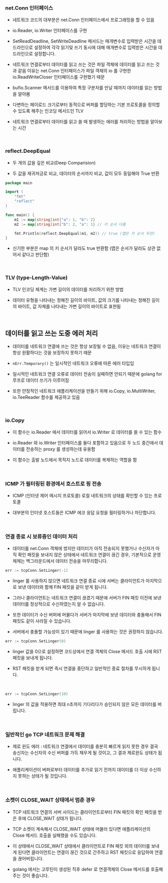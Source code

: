 
### net.Conn 인터페이스 

- 네트워크 코드의 대부분은 net.Conn 인터페이스에서 프로그래밍을 할 수 있음

- io.Reader, io.Writer 인터페이스를 구현

- SetReadDeadline, SetWriteDeadline 메서드는 매개변수로 입력받은 시간을 데드라인으로 설정하여 
  각각 읽기및 쓰기 동시에 대해 매개변수로 입력받은 시간을 데드라인으로 설정합니다.

- 네트워크 연결로부터 데이터를 읽고 쓰는 것은 파일 객체에 데이터를 읽고 쓰는 것과 같음
  이유는 net.Conn 인터페이스가 파일 객체의 io 를 구현한 io.ReadWriteCloser 인터페이스를 구현했기 때문

- bufio.Scanner 메서드를 이용하여 특정 구분자를 만날 때까지 데이터를 읽는 방법을 알아봄

- 다변하는 페이로드 크기로부터 동적으로 버퍼를 할당하는 기본 프로토콜을 정의할 수 있도록 해주는 인코딩 메서드인 TLV 

- 네트워크 연결로부터 데이터를 읽고 쓸 때 발생하는 에러를 처리하는 방법을 알아보는 시간

<br />

### reflect.DeepEqual

- 두 개의 값을 깊은 비교(Deep Comparision)

- 두 값을 재귀저긍로 비교, 데이터의 순서까지 비교, 값이 모두 동일해야 True 반환

```go
package main

import (
	"fmt"
	"reflect"
)

func main() {
	m1 := map[string]int{"a": 1, "b": 2}
	m2 := map[string]int{"b": 2, "a": 1} // 키 순서 다름

	fmt.Println(reflect.DeepEqual(m1, m2)) // true (맵은 키 순서 무관)
}
```

- 신기한 부분은 map 의 키 순서가 달라도 true 반환함 (맵은 순서가 달라도 상관 없어서 같다고 판단함)


<br />

### TLV (type-Length-Value)

- TLV 인코딩 체계는 가변 길이의 데이터를 처리하기 위한 방법

- 데이터 유형을 나타내는 정해진 길이의 바이트, 값의 크기를 나타내는 정해진 길이의 바이트, 값 자체를 나타내는 가변 길이의 바이트로 표현됨

<br />

## 데이터를 읽고 쓰는 도중 에러 처리

- 데이터를 네트워크 연결에 쓰는 것은 항상 보장될 수 없음, 이유는 네트워크 연결이 항상 원활하다는 것을 보장하지 못하기 때문

- ```nErr.Temporary()``` 는 일시적인 네트워크 오류에 따른 에러 타입임

- 일시적인 네트워크 연결 오류로 데이터 전송이 실패하면 안되기 때문에 golang for 루프로 데이터 쓰기가 이루어짐

- 또한 안정적인 네트워크 애플리케이션을 만들기 위해 io.Copy, io.MultiWriter, io.TeeReader 함수를 제공하고 있음

<br />

### io.Copy

- 이 함수는 io.Reader 에서 데이터를 읽어서 io.Writer 로 데이터를 쓸 수 있는 함수

- io.Reader 와 io.Writer 인터페이스를 둘다 포함하고 있음으로 두 노드 중간에서 데이터를 전송하는 proxy 를 생성하는데 유용함

- 이 함수는 출발 노드에서 목적지 노드로 데이터를 복제하는 역할을 함

<br />

### ICMP 가 필터링된 환경에서 호스트로 핑 전송

- ICMP (인터넷 제어 메시지 프로토콜) 로컬 네트워크의 상태를 확인할 수 있는 프로토콜

- 대부분의 인터넷 호스트들은 ICMP 에코 응답 요청을 필터링하거나 차단합니다.

<br />

### 연결 종료 시 보류중인 데이터 처리

- 데이터를 net.Conn 객체에 썼지만 데이터가 아직 전송되지 못했거나 수신자가 아직 확인 패킷을 보내지 않은 상태에서 네트워크 연결이 끊긴 경우, 기본적으로 운영체제는 백그라운드에서 데이터 전송을 마무리합니다.

```go
err := tcpConn.SetLinger(-1)
```

- linger 를 사용하지 않으면 네트워크 연결 종료 시에 서버는 클라이언트가 마지막으로 보낸 데이터와 함께 FIN 패킷을 같이 받게 됩니다.

- 그러나 클라이언트는 네트워크 연결이 끊겼기 때문에 서버가 FIN 패킷 이전에 보낸 데이터를 정상적으로 수신하였는지 알 수 없습니다.

- 또한 데이터가 수신 버퍼에 머물다가 서버가 마지막에 보낸 데이터와 충돌해서 FIN 패킷도 같이 사라질 수 있습니다.

- 서버에서 충돌할 가능성이 있기 때문에 linger 를 사용하는 것은 권장하지 않습니다.

```go
err := tcpConn.SetLinger(0)
```

- linger 값을 0으로 설정하면 코드상에서 연결 객체의 Close 메서드 호출 시에 RST 패킷을 보내게 됩니다.

- RST 패킷을 받게 되면 즉시 연결을 중단하고 일반적인 종료 절차를 무시하게 됩니다.

<br />

```go
err := tcpConn.SetLinger(10)
```

- linger 의 값을 적용하면 최대 n초까지 기다리다가 승인되지 않은 모든 데이터를 버립니다.

<br />

### 일반적인 go TCP 네트워크 문제 해결

- 제로 윈도 에러 : 네트워크 연결에서 데이터를 충분히 빠르게 읽지 못한 경우 결국 송신자는 수신자의 수신 버퍼를 가득 채우게 될 것이고, 그 결과 제로윈도 상태가 됩니다.

- 애플리케이션이 버퍼로부터 데이터를 추가로 읽기 전까지 데이터를 더 이상 수신하지 못하는 상태가 될 것입니다.

<br />

### 소켓이 CLOSE_WAIT 상태에서 멈춘 경우 

- TCP 네트워크 연결의 서버 사이드는 클라이언트로부터 FIN 패킷의 확인 패킷을 받은 후에 CLOSE_WAIT 상태가 됩니다.

- TCP 소켓이 계속해서 CLOSE_WAIT 상태에 머물러 있다면 애플리케이션의 Close 메서드 호출을 실패했을 수도 있습니다.

- 이 상태에서 CLOSE_WAIT 상태에서 클라이언트로 FIN 패킷 외의 데이터를 보내게 된다면 클라이언트는 연결이 끊긴 것으로 간주하고 RST 패킷으로 응답하여 연결을 끊어버립니다.

- golang 에서는 고루틴이 생성된 직후 defer 로 연결객체의 Close 메서드를 호출해주는 것이 좋습니다.

